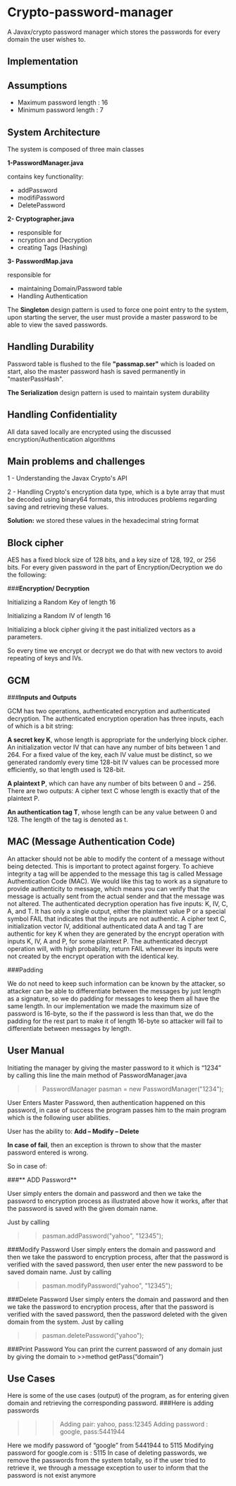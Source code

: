 Crypto-password-manager
=======================

A Javax/crypto password manager which stores the passwords for every domain the user wishes to.

Implementation
--------------
Assumptions
-------------

 - Maximum password length : 16
 - Minimum password length : 7
 
System Architecture
--------------------
The system is composed of three main classes

 **1-PasswordManager.java**
 
contains key functionality:

 - addPassword
 - modifiPassword
 - DeletePassword
 
**2- Cryptographer.java**

 - responsible for
 - ncryption and Decryption
 - creating Tags (Hashing)
 
**3- PasswordMap.java**
 
responsible for
 - maintaining Domain/Password table
 - Handling Authentication
 
The **Singleton** design pattern is used to force one point entry to the system, upon starting the server, the user must provide a master password to be able to view the saved passwords.
                

**Handling Durability**
------------------------

Password table is flushed to the file **"passmap.ser"** which is loaded on start, also the master password hash is saved permanently in "masterPassHash".

**The Serialization** design pattern is used to maintain system durability

Handling Confidentiality
-----------------------
All data saved locally are encrypted using the discussed encryption/Authentication algorithms

Main problems and challenges
-----------------------------

 1 - Understanding the Javax Crypto's API
 
 2 - Handling Crypto's encryption data type, which is a byte array that must be decoded using binary64 formats, this introduces problems regarding saving and retrieving these values.

**Solution:** 
we stored these values in the hexadecimal string format

Block cipher
------------
AES has a fixed block size of 128 bits, and a key size of 128, 192, or 256 bits.
For every given password in the part of Encryption/Decryption we do the following:

###**Encryption/ Decryption**

Initializing a Random Key of length 16

Initializing a Random IV of length 16

Initializing a block cipher giving it the past initialized vectors as a parameters.

So every time we encrypt or decrypt we do that with new vectors to avoid repeating of keys and IVs.

GCM
----
###**Inputs and Outputs**

GCM has two operations, authenticated encryption and authenticated decryption. The authenticated encryption operation has three inputs, each of which is a bit string:

**A secret key K**, whose length is appropriate for the underlying block cipher.
An initialization vector IV that can have any number of bits between 1 and 264. For a fixed value of the key, each IV value must be distinct, so we generated randomly every time 128-bit IV values can be processed more efficiently, so that length used is 128-bit.

**A plaintext P**, which can have any number of bits between 0 and − 256.
There are two outputs: A cipher text C whose length is exactly that of the plaintext P.

**An authentication tag T**, whose length can be any value between 0 and 128. The length of the tag is denoted as t.

MAC (Message Authentication Code)
---------------------------------

An attacker should not be able to modify the content of a message without being detected. This is important to protect against forgery. To achieve integrity a tag will be appended to the message this tag is called Message Authentication Code (MAC).
We would like this tag to work as a signature to provide authenticity to message, which means you can verify that the message is actually sent from the actual sender and that the message was not altered.
The authenticated decryption operation has five inputs: K, IV, C, A, and T. It has only a single output, either the plaintext value P or a special symbol FAIL that indicates that the inputs are not authentic. A cipher text C, initialization vector IV, additional authenticated data A and tag T are authentic for key K when they are generated by the encrypt operation with inputs K, IV, A and P, for some plaintext P. The authenticated decrypt operation will, with high probability, return FAIL whenever its inputs were not created by the encrypt operation with the identical key.

###Padding

We do not need to keep such information can be known by the attacker, so attacker can be able to differentiate between the messages by just length as a signature, so we do padding for messages to keep them all have the same length.
In our implementation we made the maximum size of password is 16-byte, so the if the password is less than that, we do the padding for the rest part to make it of length 16-byte so attacker will fail to differentiate between messages by length.

User Manual
-------------
Initiating the manager by giving the master password to it which is “1234” by calling this line the main method of PasswordManager.java

>>PasswordManager pasman = new PasswordManager("1234");

User Enters Master Password, then authentication happened on this password, in case of success the program passes him to the main program which is the following user abilities.

User has the ability to: **Add – Modify – Delete**

**In case of fail**, then an exception is thrown to show that the master password entered is wrong.

So in case of:

###** ADD Password**

User simply enters the domain and password and then we take the password to encryption process as illustrated above how it works, after that the password is saved with the given domain name.

Just by calling

>>pasman.addPassword("yahoo", "12345");

###Modify Password
User simply enters the domain and password and then we take the password to encryption process, after that the password is verified with the saved password, then user enter the new password to be saved domain name.
Just by calling

>>pasman.modifyPassword("yahoo", "12345");

###Delete Password
User simply enters the domain and password and then we take the password to encryption process, after that the password is verified with the saved password, then the password deleted with the given domain from the system.
Just by calling
>>pasman.deletePassword("yahoo");

###Print Password
You can print the current password of any domain just by giving the domain to >>method getPass(“domain”)


Use Cases
----------
Here is some of the use cases (output) of the program, as for entering given domain and retrieving the corresponding password.
###Here is adding passwords

>>>Adding pair: yahoo, pass:12345
Adding password : google, pass:5441944

Here we modify password of “google” from 5441944 to 5115
Modifying password for google.com is : 5115
In case of deleting passwords, we remove the passwords from the system totally, so if the user tried to retrieve it, we through a message exception to user to inform that the password is not exist anymore
